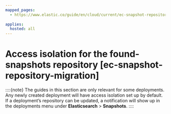 ```yaml
---
mapped_pages:
  - https://www.elastic.co/guide/en/cloud/current/ec-snapshot-repository-migration.html
  
applies:
  hosted: all
---
```


# Access isolation for the found-snapshots repository [ec-snapshot-repository-migration]

::::{note} 
The guides in this section are only relevant for some deployments. Any newly created deployment will have access isolation set up by default. If a deployment’s repository can be updated, a notification will show up in the deployments menu under **Elasticsearch** > **Snapshots**.
::::




